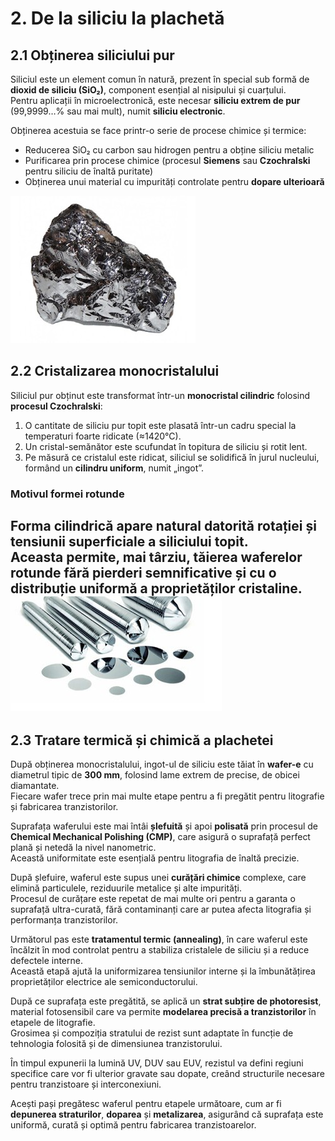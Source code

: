 # 2. De la siliciu la plachetă

## 2.1 Obținerea siliciului pur

Siliciul este un element comun în natură, prezent în special sub formă de **dioxid de siliciu (SiO₂)**, component esențial al nisipului și cuarțului.  
Pentru aplicații în microelectronică, este necesar **siliciu extrem de pur** (99,9999…% sau mai mult), numit **siliciu electronic**.  

Obținerea acestuia se face printr-o serie de procese chimice și termice:

- Reducerea SiO₂ cu carbon sau hidrogen pentru a obține siliciu metalic  
- Purificarea prin procese chimice (procesul **Siemens** sau **Czochralski** pentru siliciu de înaltă puritate)  
- Obținerea unui material cu impurități controlate pentru **dopare ulterioară**

![example image](Images/siliciu.png)

## 2.2 Cristalizarea monocristalului

Siliciul pur obținut este transformat într-un **monocristal cilindric** folosind **procesul Czochralski**:

1. O cantitate de siliciu pur topit este plasată într-un cadru special la temperaturi foarte ridicate (≈1420°C).  
2. Un cristal-semănător este scufundat în topitura de siliciu și rotit lent.  
3. Pe măsură ce cristalul este ridicat, siliciul se solidifică în jurul nucleului, formând un **cilindru uniform**, numit „ingot”.

### Motivul formei rotunde

Forma cilindrică apare natural datorită rotației și tensiunii superficiale a siliciului topit.  
Aceasta permite, mai târziu, **tăierea waferelor rotunde** fără pierderi semnificative și cu o distribuție uniformă a proprietăților cristaline.
![example image](Images/cilindru_siliciu.png)
---

## 2.3 Tratare termică și chimică a plachetei

După obținerea monocristalului, ingot-ul de siliciu este tăiat în **wafer-e** cu diametrul tipic de **300 mm**, folosind lame extrem de precise, de obicei diamantate.  
Fiecare wafer trece prin mai multe etape pentru a fi pregătit pentru litografie și fabricarea tranzistorilor.

Suprafața waferului este mai întâi **șlefuită** și apoi **polisată** prin procesul de **Chemical Mechanical Polishing (CMP)**, care asigură o suprafață perfect plană și netedă la nivel nanometric.  
Această uniformitate este esențială pentru litografia de înaltă precizie.

După șlefuire, waferul este supus unei **curățări chimice** complexe, care elimină particulele, reziduurile metalice și alte impurități.  
Procesul de curățare este repetat de mai multe ori pentru a garanta o suprafață ultra-curată, fără contaminanți care ar putea afecta litografia și performanța tranzistorilor.

Următorul pas este **tratamentul termic (annealing)**, în care waferul este încălzit în mod controlat pentru a stabiliza cristalele de siliciu și a reduce defectele interne.  
Această etapă ajută la uniformizarea tensiunilor interne și la îmbunătățirea proprietăților electrice ale semiconductorului.

După ce suprafața este pregătită, se aplică un **strat subțire de photoresist**, material fotosensibil care va permite **modelarea precisă a tranzistorilor** în etapele de litografie.  
Grosimea și compoziția stratului de rezist sunt adaptate în funcție de tehnologia folosită și de dimensiunea tranzistorului.

În timpul expunerii la lumină UV, DUV sau EUV, rezistul va defini regiuni specifice care vor fi ulterior gravate sau dopate, creând structurile necesare pentru tranzistoare și interconexiuni.

Acești pași pregătesc waferul pentru etapele următoare, cum ar fi **depunerea straturilor**, **doparea** și **metalizarea**, asigurând că suprafața este uniformă, curată și optimă pentru fabricarea tranzistoarelor.

